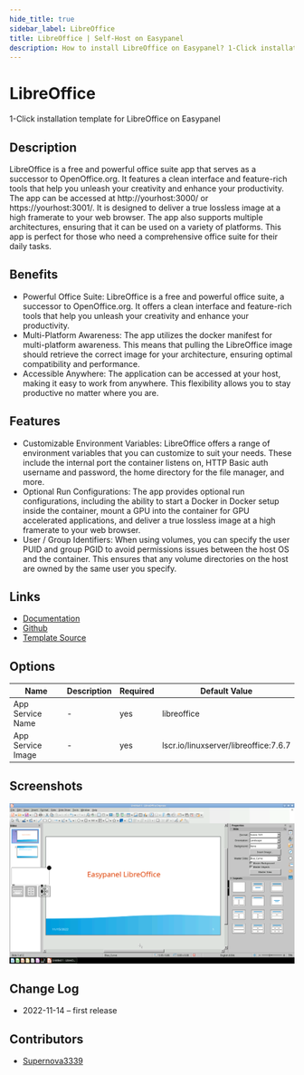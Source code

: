 ```yaml
---
hide_title: true
sidebar_label: LibreOffice
title: LibreOffice | Self-Host on Easypanel
description: How to install LibreOffice on Easypanel? 1-Click installation template for LibreOffice on Easypanel
---
```


<!-- generated -->

# LibreOffice

1-Click installation template for LibreOffice on Easypanel

## Description

LibreOffice is a free and powerful office suite app that serves as a successor to OpenOffice.org. It features a clean interface and feature-rich tools that help you unleash your creativity and enhance your productivity. The app can be accessed at http://yourhost:3000/ or https://yourhost:3001/. It is designed to deliver a true lossless image at a high framerate to your web browser. The app also supports multiple architectures, ensuring that it can be used on a variety of platforms. This app is perfect for those who need a comprehensive office suite for their daily tasks.

## Benefits

- Powerful Office Suite: LibreOffice is a free and powerful office suite, a successor to OpenOffice.org. It offers a clean interface and feature-rich tools that help you unleash your creativity and enhance your productivity.
- Multi-Platform Awareness: The app utilizes the docker manifest for multi-platform awareness. This means that pulling the LibreOffice image should retrieve the correct image for your architecture, ensuring optimal compatibility and performance.
- Accessible Anywhere: The application can be accessed at your host, making it easy to work from anywhere. This flexibility allows you to stay productive no matter where you are.

## Features

- Customizable Environment Variables: LibreOffice offers a range of environment variables that you can customize to suit your needs. These include the internal port the container listens on, HTTP Basic auth username and password, the home directory for the file manager, and more.
- Optional Run Configurations: The app provides optional run configurations, including the ability to start a Docker in Docker setup inside the container, mount a GPU into the container for GPU accelerated applications, and deliver a true lossless image at a high framerate to your web browser.
- User / Group Identifiers: When using volumes, you can specify the user PUID and group PGID to avoid permissions issues between the host OS and the container. This ensures that any volume directories on the host are owned by the same user you specify.

## Links

- [Documentation](https://docs.linuxserver.io/images/docker-libreoffice)
- [Github](https://github.com/linuxserver/docker-libreoffice)
- [Template Source](https://github.com/easypanel-io/templates/tree/main/templates/libreoffice)

## Options

Name | Description | Required | Default Value
-|-|-|-
App Service Name | - | yes | libreoffice
App Service Image | - | yes | lscr.io/linuxserver/libreoffice:7.6.7

## Screenshots

![LibreOffice Screenshot](./assets/screenshot.png)

## Change Log

- 2022-11-14 – first release

## Contributors

- [Supernova3339](https://github.com/Supernova3339)
